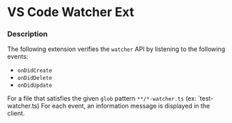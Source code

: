 # VS Code Watcher Ext

### Description

The following extension verifies the `watcher` API by listening to the following events:
- `onDidCreate`
- `onDidDelete`
- `onDidUpdate`

For a file that satisfies the given `glob` pattern `**/*-watcher.ts` (ex: `test-watcher.ts)
For each event, an information message is displayed in the client.